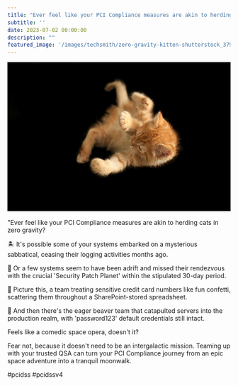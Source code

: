 ```yaml
---
title: "Ever feel like your PCI Compliance measures are akin to herding cats in zero gravity?"
subtitle: ''
date: 2023-07-02 00:00:00
description: ""
featured_image: '/images/techsmith/zero-gravity-kitten-shutterstock_379544812.jpg'
---
```


[comment]: <> (🖼️ Image Suggestion: Cats floating in a space scene, with a caption: 'PCI Compliance: Let's bring it back down to earth.'")

![](/images/techsmith/zero-gravity-kitten-shutterstock_379544812.jpg)

"Ever feel like your PCI Compliance measures are akin to herding cats in zero gravity?

🏝️ It's possible some of your systems embarked on a mysterious sabbatical, ceasing their logging activities months ago.

🎈 Or a few systems seem to have been adrift and missed their rendezvous with the crucial 'Security Patch Planet' within the stipulated 30-day period.

💾 Picture this, a team treating sensitive credit card numbers like fun confetti, scattering them throughout a SharePoint-stored spreadsheet.

🔑 And then there's the eager beaver team that catapulted servers into the production realm, with 'password123' default credentials still intact.

Feels like a comedic space opera, doesn't it?

Fear not, because it doesn't need to be an intergalactic mission. Teaming up with your trusted QSA can turn your PCI Compliance journey from an epic space adventure into a tranquil moonwalk.

#pcidss #pcidssv4
